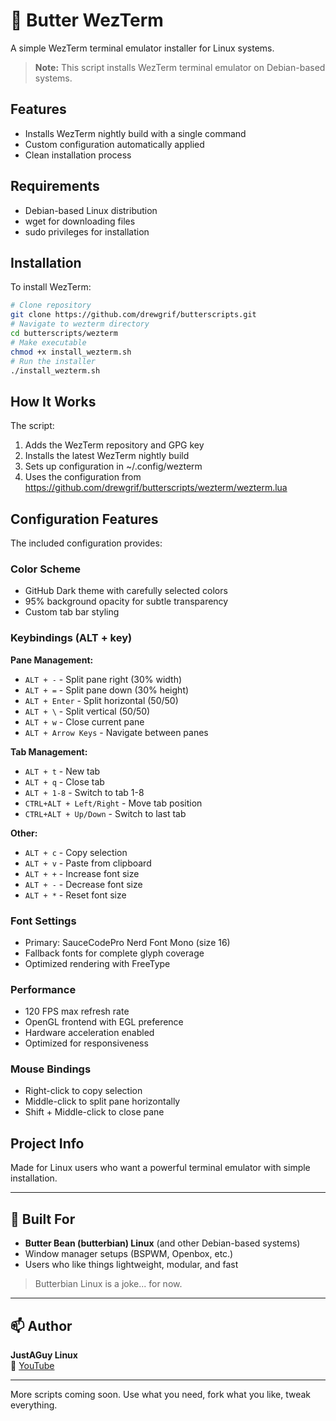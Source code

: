 # 🧈 Butter WezTerm
A simple WezTerm terminal emulator installer for Linux systems.
> **Note:** This script installs WezTerm terminal emulator on Debian-based systems.

## Features
- Installs WezTerm nightly build with a single command
- Custom configuration automatically applied
- Clean installation process

## Requirements
- Debian-based Linux distribution
- wget for downloading files
- sudo privileges for installation

## Installation
To install WezTerm:
```bash
# Clone repository
git clone https://github.com/drewgrif/butterscripts.git
# Navigate to wezterm directory
cd butterscripts/wezterm
# Make executable
chmod +x install_wezterm.sh
# Run the installer
./install_wezterm.sh
```

## How It Works
The script:
1. Adds the WezTerm repository and GPG key
2. Installs the latest WezTerm nightly build
3. Sets up configuration in ~/.config/wezterm
4. Uses the configuration from https://github.com/drewgrif/butterscripts/wezterm/wezterm.lua

## Configuration Features
The included configuration provides:

### Color Scheme
- GitHub Dark theme with carefully selected colors
- 95% background opacity for subtle transparency
- Custom tab bar styling

### Keybindings (ALT + key)
**Pane Management:**
- `ALT + -` - Split pane right (30% width)
- `ALT + =` - Split pane down (30% height)
- `ALT + Enter` - Split horizontal (50/50)
- `ALT + \` - Split vertical (50/50)
- `ALT + w` - Close current pane
- `ALT + Arrow Keys` - Navigate between panes

**Tab Management:**
- `ALT + t` - New tab
- `ALT + q` - Close tab
- `ALT + 1-8` - Switch to tab 1-8
- `CTRL+ALT + Left/Right` - Move tab position
- `CTRL+ALT + Up/Down` - Switch to last tab

**Other:**
- `ALT + c` - Copy selection
- `ALT + v` - Paste from clipboard
- `ALT + +` - Increase font size
- `ALT + -` - Decrease font size
- `ALT + *` - Reset font size

### Font Settings
- Primary: SauceCodePro Nerd Font Mono (size 16)
- Fallback fonts for complete glyph coverage
- Optimized rendering with FreeType

### Performance
- 120 FPS max refresh rate
- OpenGL frontend with EGL preference
- Hardware acceleration enabled
- Optimized for responsiveness

### Mouse Bindings
- Right-click to copy selection
- Middle-click to split pane horizontally
- Shift + Middle-click to close pane

## Project Info
Made for Linux users who want a powerful terminal emulator with simple installation.

---
## 🧈 Built For
- **Butter Bean (butterbian) Linux** (and other Debian-based systems)
- Window manager setups (BSPWM, Openbox, etc.)
- Users who like things lightweight, modular, and fast
> Butterbian Linux is a joke... for now.

---
## 📫 Author
**JustAGuy Linux**  
🎥 [YouTube](https://youtube.com/@JustAGuyLinux)  

---
More scripts coming soon. Use what you need, fork what you like, tweak everything.
